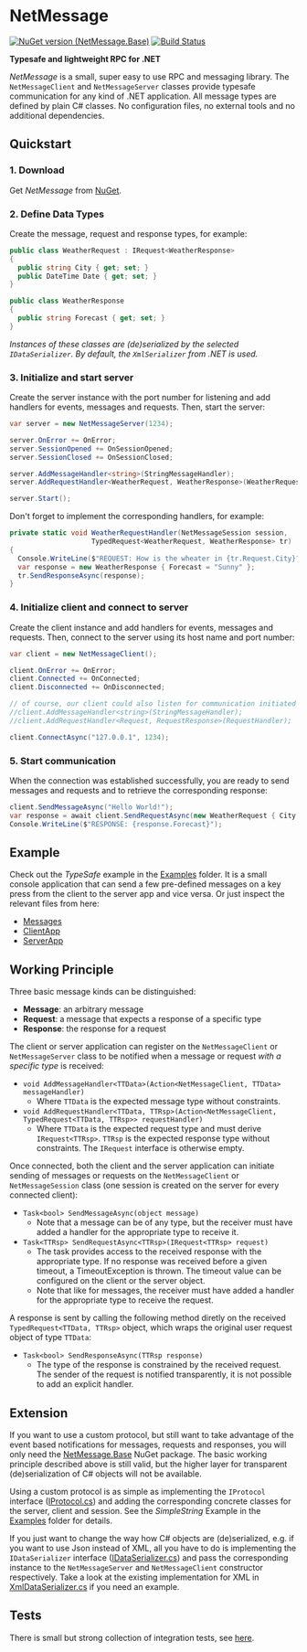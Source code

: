 # NetMessage<br>
[![NuGet version (NetMessage.Base)](https://img.shields.io/nuget/v/NetMessage.Base.svg?style=flat)](https://www.nuget.org/packages/NetMessage.Base/) [![Build Status](https://tsharpsoftware.visualstudio.com/NetMessage/_apis/build/status/till-f.NetMessage?branchName=main)](https://tsharpsoftware.visualstudio.com/NetMessage/_build/latest?definitionId=1&branchName=main)

**Typesafe and lightweight RPC for .NET**

*NetMessage* is a small, super easy to use RPC and messaging library. The `NetMessageClient` and `NetMessageServer` classes
provide typesafe communication for any kind of .NET application. All message types are defined by plain C# classes. No
configuration files, no external tools and no additional dependencies.


## Quickstart

### 1. Download
Get *NetMessage* from [NuGet](https://www.nuget.org/packages/NetMessage/ "NetMessage on NuGet.org").


### 2. Define Data Types
Create the message, request and response types, for example:

```cs
public class WeatherRequest : IRequest<WeatherResponse>
{
  public string City { get; set; }
  public DateTime Date { get; set; }
}

public class WeatherResponse
{
  public string Forecast { get; set; }
} 
```

*Instances of these classes are (de)serialized by the selected `IDataSerializer`. By default, the `XmlSerializer` from
.NET is used.*

### 3. Initialize and start server
Create the server instance with the port number for listening and add handlers for events, messages and requests.
Then, start the server:

```cs
var server = new NetMessageServer(1234);

server.OnError += OnError;
server.SessionOpened += OnSessionOpened;
server.SessionClosed += OnSessionClosed;

server.AddMessageHandler<string>(StringMessageHandler);
server.AddRequestHandler<WeatherRequest, WeatherResponse>(WeatherRequestHandler);

server.Start();
```

Don't forget to implement the corresponding handlers, for example:

```cs
private static void WeatherRequestHandler(NetMessageSession session, 
                    TypedRequest<WeatherRequest, WeatherResponse> tr)
{
  Console.WriteLine($"REQUEST: How is the wheater in {tr.Request.City}?");
  var response = new WeatherResponse { Forecast = "Sunny" };
  tr.SendResponseAsync(response);
}
```

### 4. Initialize client and connect to server
Create the client instance and add handlers for events, messages and requests.
Then, connect to the server using its host name and port number:

```cs
var client = new NetMessageClient();

client.OnError += OnError;
client.Connected += OnConnected;
client.Disconnected += OnDisconnected;

// of course, our client could also listen for communication initiated by the server
//client.AddMessageHandler<string>(StringMessageHandler);
//client.AddRequestHandler<Request, RequestResponse>(RequestHandler);

client.ConnectAsync("127.0.0.1", 1234);
```

### 5. Start communication
When the connection was established successfully, you are ready to send messages and requests and to retrieve the
corresponding response:

```cs
client.SendMessageAsync("Hello World!");
var response = await client.SendRequestAsync(new WeatherRequest { City = "Bonn" });
Console.WriteLine($"RESPONSE: {response.Forecast}");
```

## Example
Check out the *TypeSafe* example in the [Examples](https://github.com/till-f/NetMessage/tree/main/Examples) folder.
It is a small console application that can send a few pre-defined messages on a key press from the client to the
server app and vice versa. Or just inspect the relevant files from here:

* [Messages](Examples/TypeSafe/Messages.cs)
* [ClientApp](Examples/TypeSafe.Client/NetMessageClientApp.cs)
* [ServerApp](Examples/TypeSafe.Server/NetMessageServerApp.cs)


## Working Principle
Three basic message kinds can be distinguished:

* **Message**: an arbitrary message
* **Request**: a message that expects a response of a specific type
* **Response**: the response for a request

The client or server application can register on the `NetMessageClient` or `NetMessageServer` class to be notified when
a message or request *with a specific type* is received:

* `void AddMessageHandler<TTData>(Action<NetMessageClient, TTData> messageHandler)`
  * Where `TTData` is the expected message type without constraints.
* `void AddRequestHandler<TTData, TTRsp>(Action<NetMessageClient, TypedRequest<TTData, TTRsp>> requestHandler)`
  * Where `TTData` is the expected request type and must derive `IRequest<TTRsp>`. `TTRsp` is the expected response type without 
    constraints. The `IRequest` interface is otherwise empty.

Once connected, both the client and the server application can initiate sending of messages or requests on the
`NetMessageClient` or `NetMessageSession` class (one session is created on the server for every connected client):

* `Task<bool> SendMessageAsync(object message)`
  * Note that a message can be of any type, but the receiver must have added a handler for the appropriate type to receive it.
* `Task<TTRsp> SendRequestAsync<TTRsp>(IRequest<TTRsp> request)`
  * The task provides access to the received response with the appropriate type. If no response was received before a given
    timeout, a TimeoutException is thrown. The timeout value can be configured on the client or the server object.
  * Note that like for messages, the receiver must have added a handler for the appropriate type to receive the request.

A response is sent by calling the following method diretly on the received `TypedRequest<TTData, TTRsp>` object, which wraps
the original user request object of type `TTData`:

* `Task<bool> SendResponseAsync(TTRsp response)`
  * The type of the response is constrained by the received request. The sender of the request is notified transparently,
    it is not possible to add an explicit handler.


## Extension
If you want to use a custom protocol, but still want to take advantage of the event based notifications for messages, requests
and responses, you will only need the [NetMessage.Base](https://www.nuget.org/packages/NetMessage.Base "NetMessage.Base on NuGet.org")
NuGet package. The basic working principle described above is still valid, but the higher layer for transparent (de)serialization
of C# objects will not be available.

Using a custom protocol is as simple as implementing the `IProtocol` interface ([IProtocol.cs](NetMessage.Base/IProtocol.cs))
and adding the corresponding concrete classes for the server, client and session. See the *SimpleString* Example in the
[Examples](https://github.com/till-f/NetMessage/tree/main/Examples) folder for details.

If you just want to change the way how C# objects are (de)serialized, e.g. if you want to use Json instead of XML, all you have to do
is implementing the `IDataSerializer` interface ([IDataSerializer.cs](NetMessage/IDataSerializer.cs)) and pass the
corresponding instance to the `NetMessageServer` and `NetMessageClient` constructor respectively. Take a look at the existing
implementation for XML in [XmlDataSerializer.cs](NetMessage/XmlDataSerializer.cs) if you need an example.


## Tests
There is small but strong collection of integration tests, see [here](https://github.com/till-f/NetMessage/tree/main/Tests).
